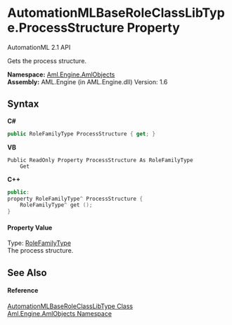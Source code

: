# AutomationMLBaseRoleClassLibType.ProcessStructure Property 
AutomationML 2.1 API 

Gets the process structure.

**Namespace:**&nbsp;<a href="N_Aml_Engine_AmlObjects">Aml.Engine.AmlObjects</a><br />**Assembly:**&nbsp;AML.Engine (in AML.Engine.dll) Version: 1.6

## Syntax

**C#**<br />
``` C#
public RoleFamilyType ProcessStructure { get; }
```

**VB**<br />
``` VB
Public ReadOnly Property ProcessStructure As RoleFamilyType
	Get
```

**C++**<br />
``` C++
public:
property RoleFamilyType^ ProcessStructure {
	RoleFamilyType^ get ();
}
```


#### Property Value
Type: <a href="T_Aml_Engine_CAEX_RoleFamilyType">RoleFamilyType</a><br />The process structure.

## See Also


#### Reference
<a href="T_Aml_Engine_AmlObjects_AutomationMLBaseRoleClassLibType">AutomationMLBaseRoleClassLibType Class</a><br /><a href="N_Aml_Engine_AmlObjects">Aml.Engine.AmlObjects Namespace</a><br />